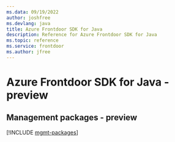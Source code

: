 ```yaml
---
ms.data: 09/19/2022
author: joshfree
ms.devlang: java
title: Azure Frontdoor SDK for Java
description: Reference for Azure Frontdoor SDK for Java
ms.topic: reference
ms.service: frontdoor
ms.author: jfree
---
```

# Azure Frontdoor SDK for Java - preview

## Management packages - preview
[!INCLUDE [mgmt-packages](frontdoor-mgmt-index.md)]